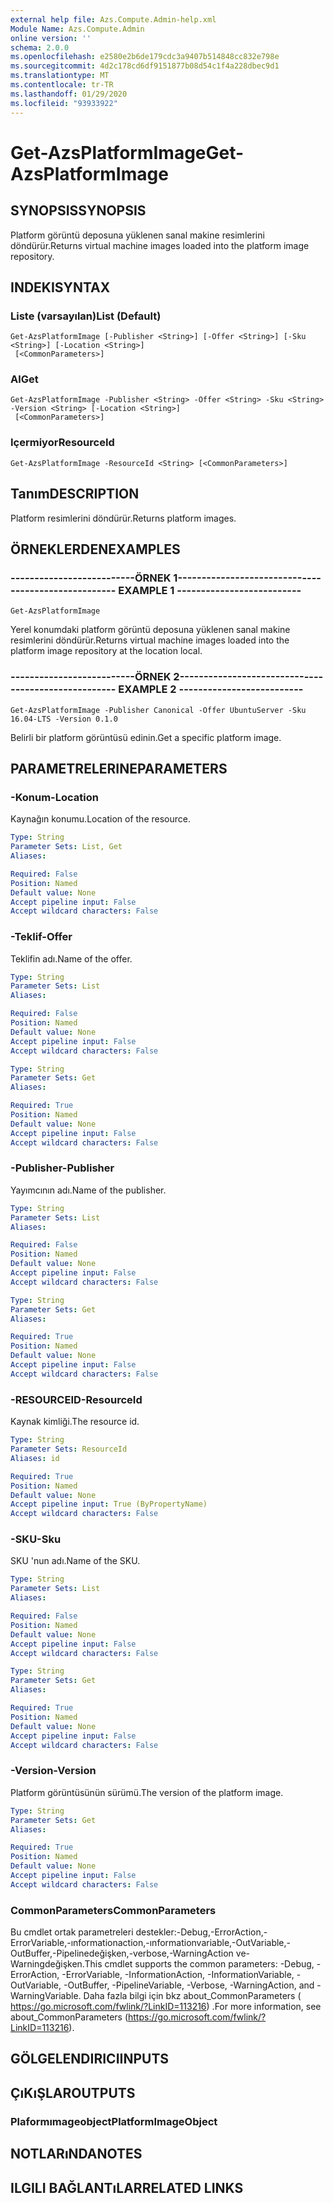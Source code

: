 ```yaml
---
external help file: Azs.Compute.Admin-help.xml
Module Name: Azs.Compute.Admin
online version: ''
schema: 2.0.0
ms.openlocfilehash: e2580e2b6de179cdc3a9407b514848cc832e798e
ms.sourcegitcommit: 4d2c178cd6df9151877b08d54c1f4a228dbec9d1
ms.translationtype: MT
ms.contentlocale: tr-TR
ms.lasthandoff: 01/29/2020
ms.locfileid: "93933922"
---
```

# <span data-ttu-id="b5281-101">Get-AzsPlatformImage</span><span class="sxs-lookup"><span data-stu-id="b5281-101">Get-AzsPlatformImage</span></span>

## <span data-ttu-id="b5281-102">SYNOPSIS</span><span class="sxs-lookup"><span data-stu-id="b5281-102">SYNOPSIS</span></span>
<span data-ttu-id="b5281-103">Platform görüntü deposuna yüklenen sanal makine resimlerini döndürür.</span><span class="sxs-lookup"><span data-stu-id="b5281-103">Returns virtual machine images loaded into the platform image repository.</span></span>

## <span data-ttu-id="b5281-104">INDEKI</span><span class="sxs-lookup"><span data-stu-id="b5281-104">SYNTAX</span></span>

### <span data-ttu-id="b5281-105">Liste (varsayılan)</span><span class="sxs-lookup"><span data-stu-id="b5281-105">List (Default)</span></span>
```
Get-AzsPlatformImage [-Publisher <String>] [-Offer <String>] [-Sku <String>] [-Location <String>]
 [<CommonParameters>]
```

### <span data-ttu-id="b5281-106">Al</span><span class="sxs-lookup"><span data-stu-id="b5281-106">Get</span></span>
```
Get-AzsPlatformImage -Publisher <String> -Offer <String> -Sku <String> -Version <String> [-Location <String>]
 [<CommonParameters>]
```

### <span data-ttu-id="b5281-107">Içermiyor</span><span class="sxs-lookup"><span data-stu-id="b5281-107">ResourceId</span></span>
```
Get-AzsPlatformImage -ResourceId <String> [<CommonParameters>]
```

## <span data-ttu-id="b5281-108">Tanım</span><span class="sxs-lookup"><span data-stu-id="b5281-108">DESCRIPTION</span></span>
<span data-ttu-id="b5281-109">Platform resimlerini döndürür.</span><span class="sxs-lookup"><span data-stu-id="b5281-109">Returns platform images.</span></span>

## <span data-ttu-id="b5281-110">ÖRNEKLERDEN</span><span class="sxs-lookup"><span data-stu-id="b5281-110">EXAMPLES</span></span>

### <span data-ttu-id="b5281-111">--------------------------ÖRNEK 1--------------------------</span><span class="sxs-lookup"><span data-stu-id="b5281-111">-------------------------- EXAMPLE 1 --------------------------</span></span>
```
Get-AzsPlatformImage
```

<span data-ttu-id="b5281-112">Yerel konumdaki platform görüntü deposuna yüklenen sanal makine resimlerini döndürür.</span><span class="sxs-lookup"><span data-stu-id="b5281-112">Returns virtual machine images loaded into the platform image repository at the location local.</span></span>

### <span data-ttu-id="b5281-113">--------------------------ÖRNEK 2--------------------------</span><span class="sxs-lookup"><span data-stu-id="b5281-113">-------------------------- EXAMPLE 2 --------------------------</span></span>
```
Get-AzsPlatformImage -Publisher Canonical -Offer UbuntuServer -Sku 16.04-LTS -Version 0.1.0
```

<span data-ttu-id="b5281-114">Belirli bir platform görüntüsü edinin.</span><span class="sxs-lookup"><span data-stu-id="b5281-114">Get a specific platform image.</span></span>

## <span data-ttu-id="b5281-115">PARAMETRELERINE</span><span class="sxs-lookup"><span data-stu-id="b5281-115">PARAMETERS</span></span>

### <span data-ttu-id="b5281-116">-Konum</span><span class="sxs-lookup"><span data-stu-id="b5281-116">-Location</span></span>
<span data-ttu-id="b5281-117">Kaynağın konumu.</span><span class="sxs-lookup"><span data-stu-id="b5281-117">Location of the resource.</span></span>

```yaml
Type: String
Parameter Sets: List, Get
Aliases: 

Required: False
Position: Named
Default value: None
Accept pipeline input: False
Accept wildcard characters: False
```

### <span data-ttu-id="b5281-118">-Teklif</span><span class="sxs-lookup"><span data-stu-id="b5281-118">-Offer</span></span>
<span data-ttu-id="b5281-119">Teklifin adı.</span><span class="sxs-lookup"><span data-stu-id="b5281-119">Name of the offer.</span></span>

```yaml
Type: String
Parameter Sets: List
Aliases: 

Required: False
Position: Named
Default value: None
Accept pipeline input: False
Accept wildcard characters: False
```

```yaml
Type: String
Parameter Sets: Get
Aliases: 

Required: True
Position: Named
Default value: None
Accept pipeline input: False
Accept wildcard characters: False
```

### <span data-ttu-id="b5281-120">-Publisher</span><span class="sxs-lookup"><span data-stu-id="b5281-120">-Publisher</span></span>
<span data-ttu-id="b5281-121">Yayımcının adı.</span><span class="sxs-lookup"><span data-stu-id="b5281-121">Name of the publisher.</span></span>

```yaml
Type: String
Parameter Sets: List
Aliases: 

Required: False
Position: Named
Default value: None
Accept pipeline input: False
Accept wildcard characters: False
```

```yaml
Type: String
Parameter Sets: Get
Aliases: 

Required: True
Position: Named
Default value: None
Accept pipeline input: False
Accept wildcard characters: False
```

### <span data-ttu-id="b5281-122">-RESOURCEID</span><span class="sxs-lookup"><span data-stu-id="b5281-122">-ResourceId</span></span>
<span data-ttu-id="b5281-123">Kaynak kimliği.</span><span class="sxs-lookup"><span data-stu-id="b5281-123">The resource id.</span></span>

```yaml
Type: String
Parameter Sets: ResourceId
Aliases: id

Required: True
Position: Named
Default value: None
Accept pipeline input: True (ByPropertyName)
Accept wildcard characters: False
```

### <span data-ttu-id="b5281-124">-SKU</span><span class="sxs-lookup"><span data-stu-id="b5281-124">-Sku</span></span>
<span data-ttu-id="b5281-125">SKU 'nun adı.</span><span class="sxs-lookup"><span data-stu-id="b5281-125">Name of the SKU.</span></span>

```yaml
Type: String
Parameter Sets: List
Aliases: 

Required: False
Position: Named
Default value: None
Accept pipeline input: False
Accept wildcard characters: False
```

```yaml
Type: String
Parameter Sets: Get
Aliases: 

Required: True
Position: Named
Default value: None
Accept pipeline input: False
Accept wildcard characters: False
```

### <span data-ttu-id="b5281-126">-Version</span><span class="sxs-lookup"><span data-stu-id="b5281-126">-Version</span></span>
<span data-ttu-id="b5281-127">Platform görüntüsünün sürümü.</span><span class="sxs-lookup"><span data-stu-id="b5281-127">The version of the platform image.</span></span>

```yaml
Type: String
Parameter Sets: Get
Aliases: 

Required: True
Position: Named
Default value: None
Accept pipeline input: False
Accept wildcard characters: False
```

### <span data-ttu-id="b5281-128">CommonParameters</span><span class="sxs-lookup"><span data-stu-id="b5281-128">CommonParameters</span></span>
<span data-ttu-id="b5281-129">Bu cmdlet ortak parametreleri destekler:-Debug,-ErrorAction,-ErrorVariable,-ınformationaction,-ınformationvariable,-OutVariable,-OutBuffer,-Pipelinedeğişken,-verbose,-WarningAction ve-Warningdeğişken.</span><span class="sxs-lookup"><span data-stu-id="b5281-129">This cmdlet supports the common parameters: -Debug, -ErrorAction, -ErrorVariable, -InformationAction, -InformationVariable, -OutVariable, -OutBuffer, -PipelineVariable, -Verbose, -WarningAction, and -WarningVariable.</span></span> <span data-ttu-id="b5281-130">Daha fazla bilgi için bkz about_CommonParameters ( https://go.microsoft.com/fwlink/?LinkID=113216) .</span><span class="sxs-lookup"><span data-stu-id="b5281-130">For more information, see about_CommonParameters (https://go.microsoft.com/fwlink/?LinkID=113216).</span></span>

## <span data-ttu-id="b5281-131">GÖLGELENDIRICI</span><span class="sxs-lookup"><span data-stu-id="b5281-131">INPUTS</span></span>

## <span data-ttu-id="b5281-132">ÇıKıŞLAR</span><span class="sxs-lookup"><span data-stu-id="b5281-132">OUTPUTS</span></span>

### <span data-ttu-id="b5281-133">Plaformımageobject</span><span class="sxs-lookup"><span data-stu-id="b5281-133">PlatformImageObject</span></span>

## <span data-ttu-id="b5281-134">NOTLARıNDA</span><span class="sxs-lookup"><span data-stu-id="b5281-134">NOTES</span></span>

## <span data-ttu-id="b5281-135">ILGILI BAĞLANTıLAR</span><span class="sxs-lookup"><span data-stu-id="b5281-135">RELATED LINKS</span></span>

